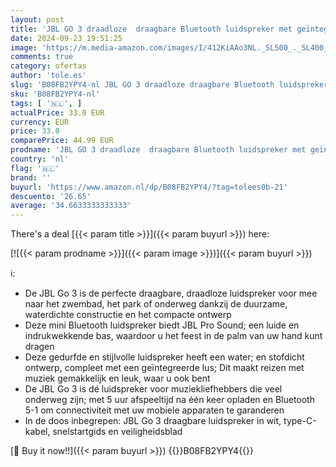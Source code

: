 ```yaml
---
layout: post
title: 'JBL GO 3 draadloze  draagbare Bluetooth luidspreker met geïntegreerde lus voor onderweg  USB C-oplaadkabel  wit'
date: 2024-09-23 19:51:25
image: 'https://m.media-amazon.com/images/I/412KiAAo3NL._SL500_._SL400_.jpg'
comments: true
category: ofertas
author: 'tole.es'
slug: 'B08FB2YPY4-nl JBL GO 3 draadloze draagbare Bluetooth luidspreker met...'
sku: 'B08FB2YPY4-nl'
tags: [ '🇳🇱', ]
actualPrice: 33.0 EUR
currency: EUR
price: 33.0
comparePrice: 44.99 EUR
prodname: 'JBL GO 3 draadloze  draagbare Bluetooth luidspreker met geïntegreerde lus voor onderweg  USB C-oplaadkabel  wit'
country: 'nl'
flag: '🇳🇱'
brand: ''
buyurl: 'https://www.amazon.nl/dp/B08FB2YPY4/?tag=tolees0b-21'
descuento: '26.65'
average: '34.6633333333333'
---
```


There's a deal [{{< param title >}}]({{< param buyurl >}})  here:

[![{{< param prodname >}}]({{< param image >}})]({{< param buyurl >}})

ℹ️:

- De JBL Go 3 is de perfecte draagbare, draadloze luidspreker voor mee naar het zwembad, het park of onderweg dankzij de duurzame, waterdichte constructie en het compacte ontwerp
- Deze mini Bluetooth luidspreker biedt JBL Pro Sound; een luide en indrukwekkende bas, waardoor u het feest in de palm van uw hand kunt dragen
- Deze gedurfde en stijlvolle luidspreker heeft een water; en stofdicht ontwerp, compleet met een geïntegreerde lus; Dit maakt reizen met muziek gemakkelijk en leuk, waar u ook bent
- De JBL Go 3 is dé luidspreker voor muziekliefhebbers die veel onderweg zijn; met 5 uur afspeeltijd na één keer opladen en Bluetooth 5-1 om connectiviteit met uw mobiele apparaten te garanderen
- In de doos inbegrepen: JBL Go 3 draagbare luidspreker in wit, type-C-kabel, snelstartgids en veiligheidsblad

[🛒 Buy it now!!]({{< param buyurl >}})
{{<world>}}B08FB2YPY4{{</world>}}
